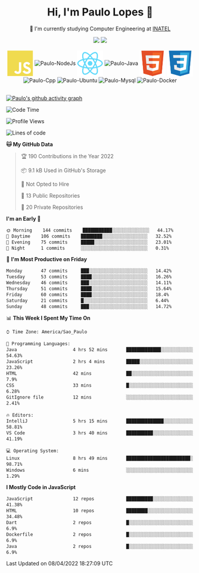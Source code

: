 <div>
  <h1 align="center" > Hi, I'm Paulo Lopes 👋 </h1>
  <p align="center" >🔭 I'm currently studying Computer Engineering at <a href="https://inatel.br/home/" target="_blank">INATEL</a>
  
  </p>
  <div align="center"> 
  <a href="https://www.instagram.com/paulotc1999/" target="_blank"><img src="https://img.shields.io/badge/-Instagram-%23E4405F?style=for-the-badge&logo=instagram&logoColor=white" target="_blank"></a>
  <a href="https://www.linkedin.com/in/paulotc1999/" target="_blank"><img src="https://img.shields.io/badge/-LinkedIn-%230077B5?style=for-the-badge&logo=linkedin&logoColor=white" target="_blank"></a> 
</div>
  
 <div style="display: inline_block" align="center"><br>
  <img align="center" alt="Paulo-Js" height="70" width="70" src="https://raw.githubusercontent.com/devicons/devicon/master/icons/javascript/javascript-plain.svg">
  <img align="center" alt="Paulo-NodeJs" height="70" width="70" src="https://cdn.jsdelivr.net/gh/devicons/devicon/icons/nodejs/nodejs-plain.svg">
  <img align="center" alt="Paulo-React" height="70" width="70" src="https://raw.githubusercontent.com/devicons/devicon/master/icons/react/react-original.svg">
  <img align="center" alt="Paulo-Java" height="70" width="70" src="https://cdn.jsdelivr.net/gh/devicons/devicon/icons/java/java-original.svg">
  <img align="center" alt="Paulo-HTML" height="70" width="70" src="https://raw.githubusercontent.com/devicons/devicon/master/icons/html5/html5-original.svg">
  <img align="center" alt="Paulo-CSS" height="70" width="70" src="https://raw.githubusercontent.com/devicons/devicon/master/icons/css3/css3-original.svg">
  <img align="center" alt="Paulo-Cpp" height="70" width="70" src="https://cdn.jsdelivr.net/gh/devicons/devicon/icons/cplusplus/cplusplus-original.svg">
  <img align="center" alt="Paulo-Ubuntu" height="70" width="70" src="https://cdn.jsdelivr.net/gh/devicons/devicon/icons/ubuntu/ubuntu-plain.svg">
  <img align="center" alt="Paulo-Mysql" height="70" width="70" src="https://cdn.jsdelivr.net/gh/devicons/devicon/icons/mysql/mysql-original.svg">
  <img align="center" alt="Paulo-Docker" height="70" width="70" src="https://cdn.jsdelivr.net/gh/devicons/devicon/icons/docker/docker-plain.svg">
  
</div>
</a>

</br>

[![Paulo's github activity graph](https://activity-graph.herokuapp.com/graph?username=paulotc1999&theme=chartreuse-dark)](https://github.com/ashutosh00710/github-readme-activity-graph)

<div>

<!--START_SECTION:waka-->
![Code Time](http://img.shields.io/badge/Code%20Time-63%20hrs%2025%20mins-blue)

![Profile Views](http://img.shields.io/badge/Profile%20Views-4-blue)

![Lines of code](https://img.shields.io/badge/From%20Hello%20World%20I%27ve%20Written-552%20Thousand%20lines%20of%20code-blue)

**🐱 My GitHub Data** 

> 🏆 190 Contributions in the Year 2022
 > 
> 📦 9.1 kB Used in GitHub's Storage 
 > 
> 🚫 Not Opted to Hire
 > 
> 📜 13 Public Repositories 
 > 
> 🔑 20 Private Repositories  
 > 
**I'm an Early 🐤** 

```text
🌞 Morning    144 commits    ███████████░░░░░░░░░░░░░░   44.17% 
🌆 Daytime    106 commits    ████████░░░░░░░░░░░░░░░░░   32.52% 
🌃 Evening    75 commits     █████░░░░░░░░░░░░░░░░░░░░   23.01% 
🌙 Night      1 commits      ░░░░░░░░░░░░░░░░░░░░░░░░░   0.31%

```
📅 **I'm Most Productive on Friday** 

```text
Monday       47 commits     ███░░░░░░░░░░░░░░░░░░░░░░   14.42% 
Tuesday      53 commits     ████░░░░░░░░░░░░░░░░░░░░░   16.26% 
Wednesday    46 commits     ███░░░░░░░░░░░░░░░░░░░░░░   14.11% 
Thursday     51 commits     ████░░░░░░░░░░░░░░░░░░░░░   15.64% 
Friday       60 commits     ████░░░░░░░░░░░░░░░░░░░░░   18.4% 
Saturday     21 commits     █░░░░░░░░░░░░░░░░░░░░░░░░   6.44% 
Sunday       48 commits     ███░░░░░░░░░░░░░░░░░░░░░░   14.72%

```


📊 **This Week I Spent My Time On** 

```text
⌚︎ Time Zone: America/Sao_Paulo

💬 Programming Languages: 
Java                     4 hrs 52 mins       █████████████░░░░░░░░░░░░   54.63% 
JavaScript               2 hrs 4 mins        █████░░░░░░░░░░░░░░░░░░░░   23.26% 
HTML                     42 mins             ██░░░░░░░░░░░░░░░░░░░░░░░   7.9% 
CSS                      33 mins             █░░░░░░░░░░░░░░░░░░░░░░░░   6.28% 
GitIgnore file           12 mins             ░░░░░░░░░░░░░░░░░░░░░░░░░   2.41%

🔥 Editors: 
IntelliJ                 5 hrs 15 mins       ██████████████░░░░░░░░░░░   58.81% 
VS Code                  3 hrs 40 mins       ██████████░░░░░░░░░░░░░░░   41.19%

💻 Operating System: 
Linux                    8 hrs 49 mins       ████████████████████████░   98.71% 
Windows                  6 mins              ░░░░░░░░░░░░░░░░░░░░░░░░░   1.29%

```

**I Mostly Code in JavaScript** 

```text
JavaScript               12 repos            ██████████░░░░░░░░░░░░░░░   41.38% 
HTML                     10 repos            ████████░░░░░░░░░░░░░░░░░   34.48% 
Dart                     2 repos             █░░░░░░░░░░░░░░░░░░░░░░░░   6.9% 
Dockerfile               2 repos             █░░░░░░░░░░░░░░░░░░░░░░░░   6.9% 
Java                     2 repos             █░░░░░░░░░░░░░░░░░░░░░░░░   6.9%

```



 Last Updated on 08/04/2022 18:27:09 UTC
<!--END_SECTION:waka-->


